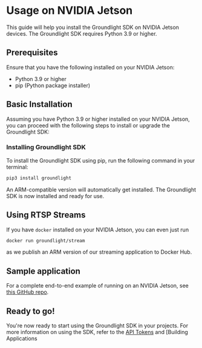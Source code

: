 # Usage on NVIDIA Jetson

This guide will help you install the Groundlight SDK on NVIDIA Jetson devices. The Groundlight SDK requires Python 3.9 or higher.

## Prerequisites

Ensure that you have the following installed on your NVIDIA Jetson:

- Python 3.9 or higher
- pip (Python package installer)

## Basic Installation

Assuming you have Python 3.9 or higher installed on your NVIDIA Jetson, you can proceed with the following steps to install or upgrade the Groundlight SDK:

### Installing Groundlight SDK

To install the Groundlight SDK using pip, run the following command in your terminal:

```bash
pip3 install groundlight
```

An ARM-compatible version will automatically get installed. The Groundlight SDK is now installed and ready for use.

## Using RTSP Streams

If you have `docker` installed on your NVIDIA Jetson, you can even just run

```bash
docker run groundlight/stream
```

as we publish an ARM version of our streaming application to Docker Hub.

## Sample application

For a complete end-to-end example of running on an NVIDIA Jetson, see [this GitHub repo](https://github.com/groundlight/raspberry-pi-door-lock).

## Ready to go!

You're now ready to start using the Groundlight SDK in your projects. For more information on using the SDK, refer to the [API Tokens](/docs/getting-started/api-tokens) and [Building Applications
